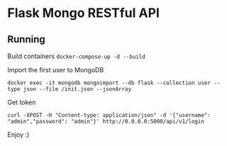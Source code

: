 # Flask Mongo RESTful API

## Running
Build containers
`docker-compose-up -d --build`

Import the first user to MongoDB
```
docker exec -it mongodb mongoimport --db flask --collection user --type json --file /init.json --jsonArray
```

Get token
```
curl -XPOST -H "Content-type: application/json" -d '{"username": "admin","password": "admin"}' http://0.0.0.0:5000/api/v1/login
```

Enjoy :)